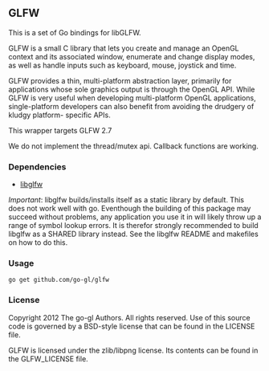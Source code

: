 ## GLFW

This is a set of Go bindings for libGLFW.

GLFW is a small C library that lets you create and manage an OpenGL context and
its associated window, enumerate and change display modes, as well as handle
inputs such as keyboard, mouse, joystick and time.

GLFW provides a thin, multi-platform abstraction layer, primarily for
applications whose sole graphics output is through the OpenGL API. While GLFW is
very useful when developing multi-platform OpenGL applications, single-platform
developers can also benefit from avoiding the drudgery of kludgy platform-
specific APIs.

This wrapper targets GLFW 2.7

We do not implement the thread/mutex api.
Callback functions are working.

### Dependencies

* [libglfw](http://www.glfw.org/download.html)
 
_Important_: libglfw builds/installs itself as a static library by default.
This does not work well with go. Eventhough the building of this package may succeed
without problems, any application you use it in will likely throw up a range
of symbol lookup errors. It is therefor strongly recommended to build libglfw
as a SHARED library instead. See the libglfw README and makefiles on how to
do this.


### Usage

    go get github.com/go-gl/glfw


### License

Copyright 2012 The go-gl Authors. All rights reserved.
Use of this source code is governed by a BSD-style
license that can be found in the LICENSE file.

GLFW is licensed under the zlib/libpng license.
Its contents can be found in the GLFW_LICENSE file.

